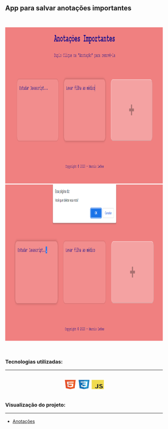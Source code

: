 ##  App para salvar anotações importantes
<br>
<p align="center">
  <img  alt="CSS" height="500" width="800" src="screenshot.do.projeto.png"></img>
  <img  alt="CSS" height="500" width="800" src="screenshot.do.projeto [deletar anotação].png"></img>
</p>
<br>

### Tecnologias utilizadas:
<hr>
<br>
<div align="center">
  <img align="center" alt="HTML" height="30" width="40" src="https://raw.githubusercontent.com/devicons/devicon/master/icons/html5/html5-original.svg">
  <img align="center" alt="CSS" height="30" width="40" src="https://raw.githubusercontent.com/devicons/devicon/master/icons/css3/css3-original.svg">
  <img align="center" alt="JavaScript" height="30" width="40" src="https://raw.githubusercontent.com/devicons/devicon/master/icons/javascript/javascript-original.svg">
</div>
<br>

### Visualização do projeto: <hr>

- [Anotações](https://alarme-em-js.netlify.app/)
